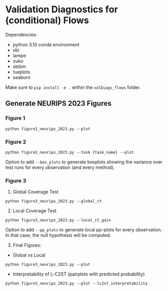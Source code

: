 # Validation Diagnostics for (conditional) Flows

Dependencies: 
- python 3.10 conda environment
- sbi
- lampe
- zuko
- sbibm
- tueplots
- seaborn

Make sure to `pip install -e .` within the `valDiags_flows` folder.

## Generate NEURIPS 2023 Figures

### Figure 1 
```
python figure1_neurips_2023.py --plot
```

### Figure 2
```
python figure2_neurips_2023.py --task {task_name} --plot
```

Option to add  `--box_plots` to generate boxplots showing the variance over test runs for every observation (and every method).

### Figure 3

1. Global Coverage Test
```
python figure3_neurips_2023.py --global_ct
```

2. Local Coverage Test
```
python figure3_neurips_2023.py --local_ct_gain
```
Option to add  `--pp_plots` to generate local pp-plots for every observation. In that case, the null hypothesis will be computed.

3. Final Figures: 
- Global vs Local 
```
python figure3_neurips_2023.py --plot 
```
- Interpretability of L-C2ST (pairplots with predicted probability)
```
python figure3_neurips_2023.py --plot --lc2st_interpretability
```

